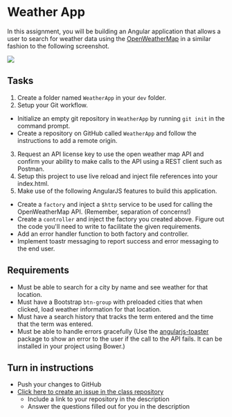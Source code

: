 # Weather App

In this assignment, you will be building an Angular application that allows a user to search for weather data using the [OpenWeatherMap](http://openweathermap.org/) in a similar fashion to the following screenshot.

<img src="http://i.imgur.com/vLI7hzb.png" />

## Tasks
1. Create a folder named `WeatherApp` in your `dev` folder.
2. Setup your Git workflow.
  - Initialize an empty git repository in `WeatherApp` by running `git init` in the command prompt.
  - Create a repository on GitHub called `WeatherApp` and follow the instructions to add a remote origin.
3. Request an API license key to use the open weather map API and confirm your ability to make calls to the API using a REST client such as Postman.
4. Setup this project to use live reload and inject file references into your index.html.
5. Make use of the following AngularJS features to build this application.
  - Create a `factory` and inject a `$http` service to be used for calling the OpenWeatherMap API. (Remember, separation of concerns!)
  - Create a `controller` and inject the factory you created above. Figure out the code you'll need to write to facilitate the given requirements.
  - Add an error handler function to both factory and controller.
  - Implement toastr messaging to report success and error messaging to the end user.
  
## Requirements
- Must be able to search for a city by name and see weather for that location.
- Must have a Bootstrap `btn-group` with preloaded cities that when clicked, load weather information for that location.
- Must have a search history that tracks the term entered and the time that the term was entered.
- Must be able to handle errors gracefully (Use the [angularjs-toaster](https://github.com/jirikavi/AngularJS-Toaster) package to show an error to the user if the call to the API fails. It can be installed in your project using Bower.)

## Turn in instructions
* Push your changes to GitHub 
* [Click here to create an issue in the class repository](https://www.github.com/OriginCodeAcademy/2016-SC-SummerCohort/issues/new?title=09-WeatherApp&body=1.%20Where%20can%20I%20find%20your%20repository%3F%20(Paste%20the%20url%20of%20your%20repository%20below)%0A%0A2.%20How%20was%20it%20working%20with%20APIs%20for%20the%20first%20time%3F%0A%0A3.%20What%20was%20the%20most%20difficult%20part%20about%20working%20with%20an%20API%3F%0A%0A4.%20What's%20your%20favorite%20part%20about%20this%20assignment%3F)
	* Include a link to your repository in the description
	* Answer the questions filled out for you in the description